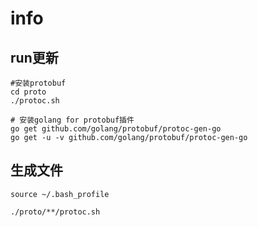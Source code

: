 # info

## run更新

```shell 
#安装protobuf
cd proto
./protoc.sh

# 安装golang for protobuf插件
go get github.com/golang/protobuf/protoc-gen-go
go get -u -v github.com/golang/protobuf/protoc-gen-go
```


## 生成文件

```shell
source ~/.bash_profile

./proto/**/protoc.sh
```